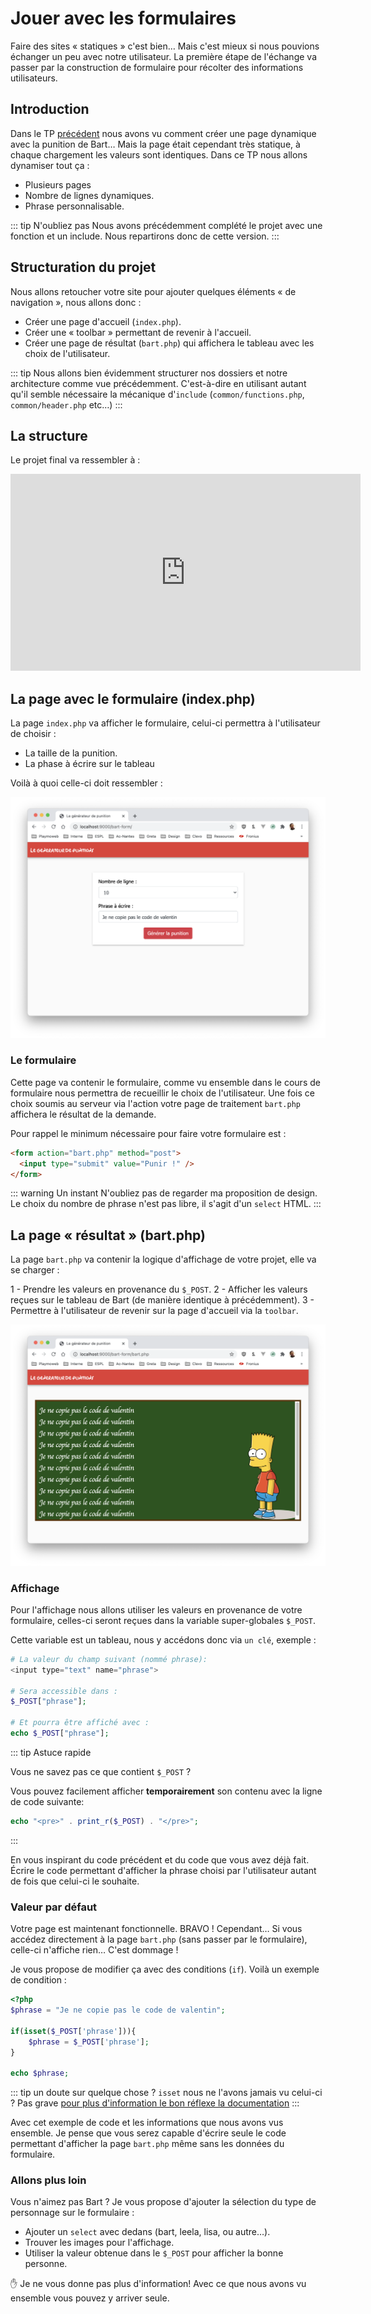 # Jouer avec les formulaires

Faire des sites « statiques » c'est bien… Mais c'est mieux si nous pouvions échanger un peu avec notre utilisateur. La première étape de l'échange va passer par la construction de formulaire pour récolter des informations utilisateurs.

## Introduction

Dans le TP [précédent](./tp1.1.md) nous avons vu comment créer une page dynamique avec la punition de Bart… Mais la page était cependant très statique, à chaque chargement les valeurs sont identiques. Dans ce TP nous allons dynamiser tout ça :

- Plusieurs pages
- Nombre de lignes dynamiques.
- Phrase personnalisable.

::: tip N'oubliez pas
Nous avons précédemment complété le projet avec une fonction et un include. Nous repartirons donc de cette version.
:::

## Structuration du projet

Nous allons retoucher votre site pour ajouter quelques éléments « de navigation », nous allons donc :

- Créer une page d'accueil (`index.php`).
- Créer une « toolbar » permettant de revenir à l'accueil.
- Créer une page de résultat (`bart.php`) qui affichera le tableau avec les choix de l'utilisateur.

::: tip
Nous allons bien évidemment structurer nos dossiers et notre architecture comme vue précédemment. C'est-à-dire en utilisant autant qu'il semble nécessaire la mécanique d'`include` (`common/functions.php`, `common/header.php` etc…)
:::

## La structure

Le projet final va ressembler à :

<iframe width="560" height="315" src="https://www.youtube.com/embed/3OydDaemW-0" frameborder="0" allow="accelerometer; autoplay; clipboard-write; encrypted-media; gyroscope; picture-in-picture" allowfullscreen></iframe>

## La page avec le formulaire (index.php)

La page `index.php` va afficher le formulaire, celui-ci permettra à l'utilisateur de choisir :

- La taille de la punition.
- La phase à écrire sur le tableau

Voilà à quoi celle-ci doit ressembler :

![Étape 1](./res/bart_form_step1.png)

### Le formulaire

Cette page va contenir le formulaire, comme vu ensemble dans le cours de formulaire nous permettra de recueillir le choix de l'utilisateur. Une fois ce choix soumis au serveur via l'action votre page de traitement `bart.php` affichera le résultat de la demande.

Pour rappel le minimum nécessaire pour faire votre formulaire est :

```html
<form action="bart.php" method="post">
  <input type="submit" value="Punir !" />
</form>
```

::: warning Un instant
N'oubliez pas de regarder ma proposition de design. Le choix du nombre de phrase n'est pas libre, il s'agit d'un `select` HTML.
:::

## La page « résultat » (bart.php)

La page `bart.php` va contenir la logique d'affichage de votre projet, elle va se charger :

1 - Prendre les valeurs en provenance du `$_POST`.
2 - Afficher les valeurs reçues sur le tableau de Bart (de manière identique à précédemment).
3 - Permettre à l'utilisateur de revenir sur la page d'accueil via la `toolbar`.

![Étape 2](./res/bart_form_step2.png)

### Affichage

Pour l'affichage nous allons utiliser les valeurs en provenance de votre formulaire, celles-ci seront reçues dans la variable super-globales `$_POST`.

Cette variable est un tableau, nous y accédons donc via `un clé`, exemple :

```php
# La valeur du champ suivant (nommé phrase):
<input type="text" name="phrase">

# Sera accessible dans :
$_POST["phrase"];

# Et pourra être affiché avec :
echo $_POST["phrase"];
```

::: tip Astuce rapide

Vous ne savez pas ce que contient `$_POST` ?

Vous pouvez facilement afficher **temporairement** son contenu avec la ligne de code suivante:

```php
echo "<pre>" . print_r($_POST) . "</pre>";
```

:::

En vous inspirant du code précédent et du code que vous avez déjà fait. Écrire le code permettant d'afficher la phrase choisi par l'utilisateur autant de fois que celui-ci le souhaite.

### Valeur par défaut

Votre page est maintenant fonctionnelle. BRAVO ! Cependant… Si vous accédez directement à la page `bart.php` (sans passer par le formulaire), celle-ci n'affiche rien… C'est dommage !

Je vous propose de modifier ça avec des conditions (`if`). Voilà un exemple de condition :

```php
<?php
$phrase = "Je ne copie pas le code de valentin";

if(isset($_POST['phrase'])){
    $phrase = $_POST['phrase'];
}

echo $phrase;
```

::: tip un doute sur quelque chose ?
`isset` nous ne l'avons jamais vu celui-ci ? Pas grave [pour plus d'information le bon réflexe la documentation](https://www.php.net/manual/en/function.isset.php)
:::

Avec cet exemple de code et les informations que nous avons vus ensemble. Je pense que vous serez capable d'écrire seule le code permettant d'afficher la page `bart.php` même sans les données du formulaire.

### Allons plus loin

Vous n'aimez pas Bart ? Je vous propose d'ajouter la sélection du type de personnage sur le formulaire :

- Ajouter un `select` avec dedans (bart, leela, lisa, ou autre…).
- Trouver les images pour l'affichage.
- Utiliser la valeur obtenue dans le `$_POST` pour afficher la bonne personne.

:hand: Je ne vous donne pas plus d'information! Avec ce que nous avons vu ensemble vous pouvez y arriver seule.
